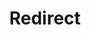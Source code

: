 ﻿---
layout: src/layouts/Redirect.astro
title: Redirect
redirect: https://octopus.com/docs/tenants/tenant-creation/tenanted-deployments
pubDate:  2023-01-01
navSearch: false
navSitemap: false
navMenu: false
---
